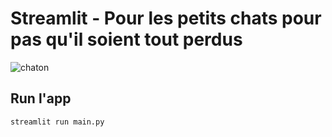 # Streamlit - Pour les petits chats pour pas qu'il soient tout perdus
![chaton](https://cdn.dribbble.com/users/65090/screenshots/4364672/cat.gif)

## Run l'app
```shell
streamlit run main.py 
```

